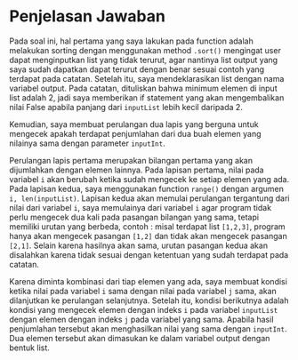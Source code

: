 # Penjelasan Jawaban

Pada soal ini, hal pertama yang saya lakukan pada function adalah melakukan sorting dengan menggunakan method `.sort()` mengingat user dapat menginputkan list yang tidak terurut, agar nantinya list output yang saya sudah dapatkan dapat terurut dengan benar sesuai contoh yang terdapat pada catatan. Setelah itu, saya mendeklarasikan list dengan nama variabel output. Pada catatan, dituliskan bahwa minimum elemen di input list adalah 2, jadi saya memberikan if statement yang akan mengembalikan nilai False apabila panjang dari `inputList` lebih kecil daripada 2.

Kemudian, saya membuat perulangan dua lapis yang berguna untuk mengecek apakah terdapat penjumlahan dari dua buah elemen yang nilainya sama dengan parameter `inputInt`. 

Perulangan lapis pertama merupakan bilangan pertama yang akan dijumlahkan dengan elemen lainnya. Pada lapisan pertama, nilai pada variabel `i` akan berubah ketika sudah mengecek ke setiap elemen yang ada. Pada lapisan kedua, saya menggunakan function `range()` dengan argumen `i, len(inputList)`. Lapisan kedua akan memulai perulangan tergantung dari nilai dari variabel `i`, saya memulainya dari variabel `i` agar program tidak perlu mengecek dua kali pada pasangan bilangan yang sama, tetapi memiliki urutan yang berbeda, contoh : misal terdapat list `[1,2,3]`, program hanya akan mengecek pasangan `[1,2]` dan tidak akan mengecek pasangan `[2,1]`. Selain karena hasilnya akan sama, urutan pasangan kedua akan disalahkan karena tidak sesuai dengan ketentuan yang sudah terdapat pada catatan.

Karena diminta kombinasi dari tiap elemen yang ada, saya membuat kondisi ketika nilai pada variabel `i` sama dengan nilai pada variabel `j` sama, akan dilanjutkan ke perulangan selanjutnya. Setelah itu, kondisi berikutnya adalah kondisi yang mengecek elemen dengan indeks `i` pada variabel `inputList` dengan elemen dengan indeks `j` pada variabel yang sama. Apabila hasil penjumlahan tersebut akan menghasilkan nilai yang sama dengan `inputInt`. Dua elemen tersebut akan dimasukan ke dalam variabel output dengan bentuk list. 